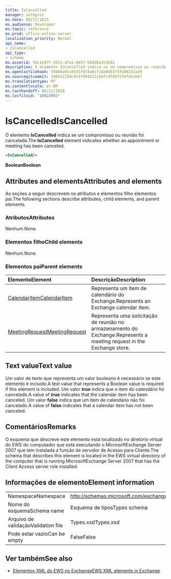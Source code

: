 ```yaml
---
title: IsCancelled
manager: sethgros
ms.date: 09/17/2015
ms.audience: Developer
ms.topic: reference
ms.prod: office-online-server
localization_priority: Normal
api_name:
- IsCancelled
api_type:
- schema
ms.assetid: 50c1e97f-2913-47a1-8457-60428a3c5b92
description: O elemento IsCancelled indica se um compromisso ou reunião foi cancelada.
ms.openlocfilehash: 594b8a9ccb535f074a8cf1da060373f640231a29
ms.sourcegitcommit: 34041125dc8c5f993b21cebfc4f8b72f0fd2cb6f
ms.translationtype: MT
ms.contentlocale: pt-BR
ms.lasthandoff: 06/11/2018
ms.locfileid: "19823993"
---
```

# <a name="iscancelled"></a><span data-ttu-id="9834b-103">IsCancelled</span><span class="sxs-lookup"><span data-stu-id="9834b-103">IsCancelled</span></span>

<span data-ttu-id="9834b-104">O elemento **IsCancelled** indica se um compromisso ou reunião foi cancelada.</span><span class="sxs-lookup"><span data-stu-id="9834b-104">The **IsCancelled** element indicates whether an appointment or meeting has been canceled.</span></span> 
  
```xml
<IsCancelled/>
```

 <span data-ttu-id="9834b-105">**Boolean**</span><span class="sxs-lookup"><span data-stu-id="9834b-105">**Boolean**</span></span>
## <a name="attributes-and-elements"></a><span data-ttu-id="9834b-106">Attributes and elements</span><span class="sxs-lookup"><span data-stu-id="9834b-106">Attributes and elements</span></span>

<span data-ttu-id="9834b-107">As seções a seguir descrevem os atributos e elementos filho elementos pai.</span><span class="sxs-lookup"><span data-stu-id="9834b-107">The following sections describe attributes, child elements, and parent elements.</span></span>
  
### <a name="attributes"></a><span data-ttu-id="9834b-108">Atributos</span><span class="sxs-lookup"><span data-stu-id="9834b-108">Attributes</span></span>

<span data-ttu-id="9834b-109">Nenhum.</span><span class="sxs-lookup"><span data-stu-id="9834b-109">None.</span></span>
  
### <a name="child-elements"></a><span data-ttu-id="9834b-110">Elementos filho</span><span class="sxs-lookup"><span data-stu-id="9834b-110">Child elements</span></span>

<span data-ttu-id="9834b-111">Nenhum.</span><span class="sxs-lookup"><span data-stu-id="9834b-111">None.</span></span>
  
### <a name="parent-elements"></a><span data-ttu-id="9834b-112">Elementos pai</span><span class="sxs-lookup"><span data-stu-id="9834b-112">Parent elements</span></span>

|<span data-ttu-id="9834b-113">**Elemento**</span><span class="sxs-lookup"><span data-stu-id="9834b-113">**Element**</span></span>|<span data-ttu-id="9834b-114">**Descrição**</span><span class="sxs-lookup"><span data-stu-id="9834b-114">**Description**</span></span>|
|:-----|:-----|
|[<span data-ttu-id="9834b-115">CalendarItem</span><span class="sxs-lookup"><span data-stu-id="9834b-115">CalendarItem</span></span>](calendaritem.md) <br/> |<span data-ttu-id="9834b-116">Representa um item de calendário do Exchange.</span><span class="sxs-lookup"><span data-stu-id="9834b-116">Represents an Exchange calendar item.</span></span>  <br/> |
|[<span data-ttu-id="9834b-117">MeetingRequest</span><span class="sxs-lookup"><span data-stu-id="9834b-117">MeetingRequest</span></span>](meetingrequest.md) <br/> |<span data-ttu-id="9834b-118">Representa uma solicitação de reunião no armazenamento do Exchange.</span><span class="sxs-lookup"><span data-stu-id="9834b-118">Represents a meeting request in the Exchange store.</span></span>  <br/> |
   
## <a name="text-value"></a><span data-ttu-id="9834b-119">Text value</span><span class="sxs-lookup"><span data-stu-id="9834b-119">Text value</span></span>

<span data-ttu-id="9834b-120">Um valor de texto que representa um valor booleano é necessário se este elemento é incluído.</span><span class="sxs-lookup"><span data-stu-id="9834b-120">A text value that represents a Boolean value is required if this element is included.</span></span> <span data-ttu-id="9834b-121">Um valor **true** indica que o item do calendário foi cancelado.</span><span class="sxs-lookup"><span data-stu-id="9834b-121">A value of **true** indicates that the calendar item has been canceled.</span></span> <span data-ttu-id="9834b-122">Um valor **false** indica que um item de calendário não foi cancelado.</span><span class="sxs-lookup"><span data-stu-id="9834b-122">A value of **false** indicates that a calendar item has not been canceled.</span></span> 
  
## <a name="remarks"></a><span data-ttu-id="9834b-123">Comentários</span><span class="sxs-lookup"><span data-stu-id="9834b-123">Remarks</span></span>

<span data-ttu-id="9834b-124">O esquema que descreve este elemento está localizado no diretório virtual do EWS do computador que está executando o MicrosoftExchange Server 2007 que tem instalada a função de servidor de Acesso para Cliente.</span><span class="sxs-lookup"><span data-stu-id="9834b-124">The schema that describes this element is located in the EWS virtual directory of the computer that is running MicrosoftExchange Server 2007 that has the Client Access server role installed.</span></span>
  
## <a name="element-information"></a><span data-ttu-id="9834b-125">Informações de elemento</span><span class="sxs-lookup"><span data-stu-id="9834b-125">Element information</span></span>

|||
|:-----|:-----|
|<span data-ttu-id="9834b-126">Namespace</span><span class="sxs-lookup"><span data-stu-id="9834b-126">Namespace</span></span>  <br/> |http://schemas.microsoft.com/exchange/services/2006/types  <br/> |
|<span data-ttu-id="9834b-127">Nome do esquema</span><span class="sxs-lookup"><span data-stu-id="9834b-127">Schema name</span></span>  <br/> |<span data-ttu-id="9834b-128">Esquema de tipos</span><span class="sxs-lookup"><span data-stu-id="9834b-128">Types schema</span></span>  <br/> |
|<span data-ttu-id="9834b-129">Arquivo de validação</span><span class="sxs-lookup"><span data-stu-id="9834b-129">Validation file</span></span>  <br/> |<span data-ttu-id="9834b-130">Types.xsd</span><span class="sxs-lookup"><span data-stu-id="9834b-130">Types.xsd</span></span>  <br/> |
|<span data-ttu-id="9834b-131">Pode estar vazio</span><span class="sxs-lookup"><span data-stu-id="9834b-131">Can be empty</span></span>  <br/> |<span data-ttu-id="9834b-132">False</span><span class="sxs-lookup"><span data-stu-id="9834b-132">False</span></span>  <br/> |
   
## <a name="see-also"></a><span data-ttu-id="9834b-133">Ver também</span><span class="sxs-lookup"><span data-stu-id="9834b-133">See also</span></span>



- [<span data-ttu-id="9834b-134">Elementos XML do EWS no Exchange</span><span class="sxs-lookup"><span data-stu-id="9834b-134">EWS XML elements in Exchange</span></span>](ews-xml-elements-in-exchange.md)

